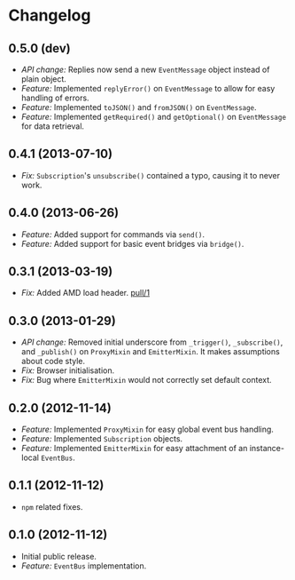 # Changelog

## 0.5.0 (dev)
* *API change:* Replies now send a new `EventMessage` object instead of plain object.
* *Feature:* Implemented `replyError()` on `EventMessage` to allow for easy handling of errors.
* *Feature:* Implemented `toJSON()`  and `fromJSON()` on `EventMessage`.
* *Feature:* Implemented `getRequired()`  and `getOptional()` on `EventMessage` for data retrieval.

## 0.4.1 (2013-07-10)
* *Fix:* `Subscription`'s `unsubscribe()` contained a typo, causing it to never work.

## 0.4.0 (2013-06-26)
* *Feature:* Added support for commands via `send()`.
* *Feature:* Added support for basic event bridges via `bridge()`.

## 0.3.1 (2013-03-19)
* *Fix:* Added AMD load header. [pull/1](https://bitbucket.org/kennethjor/calamity/pull-request/1)

## 0.3.0 (2013-01-29)
* *API change:* Removed initial underscore from `_trigger()`, `_subscribe()`, and `_publish()` on `ProxyMixin` and `EmitterMixin`. It makes assumptions about code style.
* *Fix:* Browser initialisation.
* *Fix:* Bug where `EmitterMixin` would not correctly set default context.

## 0.2.0 (2012-11-14)

* *Feature:* Implemented `ProxyMixin` for easy global event bus handling.
* *Feature:* Implemented `Subscription` objects.
* *Feature:* Implemented `EmitterMixin` for easy attachment of an instance-local `EventBus`.

## 0.1.1 (2012-11-12)

* `npm` related fixes.

## 0.1.0 (2012-11-12)

* Initial public release.
* *Feature:* `EventBus` implementation.
